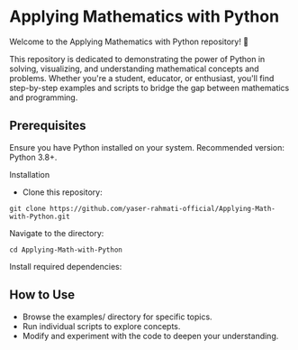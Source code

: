 # Applying Mathematics with Python
Welcome to the Applying Mathematics with Python repository! 🎉

This repository is dedicated to demonstrating the power of Python in solving, visualizing, and understanding mathematical concepts and problems. Whether you're a student, educator, or enthusiast, you'll find step-by-step examples and scripts to bridge the gap between mathematics and programming.

## Prerequisites
Ensure you have Python installed on your system. Recommended version: Python 3.8+.

Installation
* Clone this repository:
```
git clone https://github.com/yaser-rahmati-official/Applying-Math-with-Python.git
```
Navigate to the directory:
```
cd Applying-Math-with-Python
```
Install required dependencies:

## How to Use

* Browse the examples/ directory for specific topics.
* Run individual scripts to explore concepts.
* Modify and experiment with the code to deepen your understanding.
